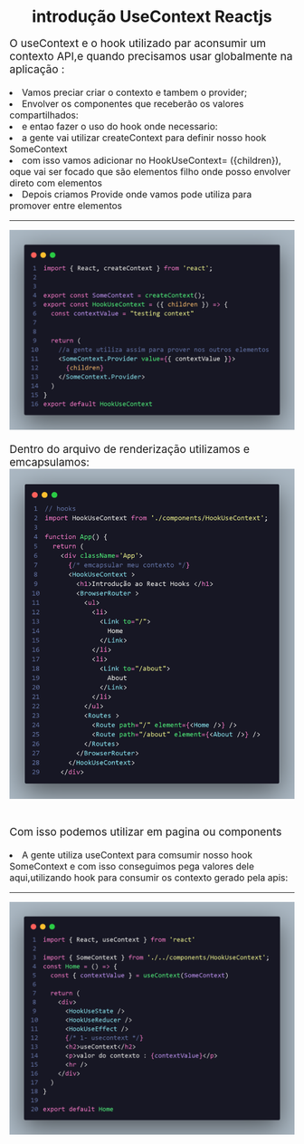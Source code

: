 <h1 align="center"> introdução UseContext Reactjs </h1>

<p style="font-size:19px;">
O useContext e o hook utilizado par aconsumir um contexto  API,e quando precisamos usar globalmente na aplicação :

<li  style="font-size:16px;">Vamos preciar criar o contexto e tambem o provider;
<li  style="font-size:16px;">Envolver os componentes que receberão os valores compartilhados:
<li  style="font-size:16px;">e entao fazer o uso do hook onde necessario:
<li  style="font-size:16px;">a gente vai utilizar createContext para definir nosso hook SomeContext
<li  style="font-size:16px;"> com isso vamos adicionar no HookUseContext= ({children}), oque vai ser focado que são elementos filho onde posso envolver direto com elementos
<li  style="font-size:16px;"> Depois criamos Provide onde vamos pode utiliza para promover entre elementos 
<hr>
<img src="./imghook/useContext.png">

<br>
<p  style="font-size:19px;" >
Dentro do arquivo de renderização utilizamos e emcapsulamos:

<img src="./imghook/useContext_2.png">
<p  style="font-size:19px;">
<br>
 Com isso podemos utilizar em pagina ou components
 <li  style="font-size:16px;"> A gente utiliza useContext para comsumir nosso hook SomeContext e com isso conseguimos pega valores dele aqui,utilizando hook para consumir os contexto gerado pela apis: 
<hr>

<img src="./imghook/useContext_3.png">
</p>